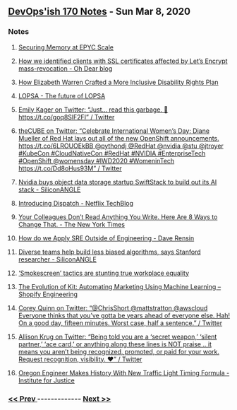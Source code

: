 ## [DevOps'ish 170 Notes](https://devopsish.com/170/notes/) - Sun Mar 8, 2020

### Notes
1. [Securing Memory at EPYC Scale](https://blog.cloudflare.com/securing-memory-at-epyc-scale/)

1. [How we identified clients with SSL certificates affected by Let’s Encrypt mass-revocation - Oh Dear blog](https://ohdear.app/blog/how-we-identified-clients-with-ssl-certificates-affected-by-lets-encrypt-mass-revocation)

1. [How Elizabeth Warren Crafted a More Inclusive Disability Rights Plan](https://gizmodo.com/every-politician-should-steal-elizabeth-warrens-tech-fu-1841386568)

1. [LOPSA - The future of LOPSA](https://lopsa.org/thefuture)

1. [Emily Kager on Twitter: “Just… read this garbage. 🤔 https://t.co/goq8SlF2FI” / Twitter](https://mobile.twitter.com/EmilyKager/status/1236088204672942080)

1. [theCUBE on Twitter: “Celebrate International Women’s Day: Diane Mueller of Red Hat lays out all of the new OpenShift announcements. https://t.co/6LROUOEkBB @pythondj @RedHat @nvidia @stu @jtroyer #KubeCon #CloudNativeCon #RedHat #NVIDIA #EnterpriseTech #OpenShift @womensday #IWD2020 #WomeninTech https://t.co/Dd8oHus93M” / Twitter](https://mobile.twitter.com/theCUBE/status/1236321166626820099)

1. [Nvidia buys object data storage startup SwiftStack to build out its AI stack - SiliconANGLE](https://siliconangle.com/2020/03/05/nvidia-buys-object-data-storage-startup-swiftstack-build-ai-stack/)

1. [Introducing Dispatch - Netflix TechBlog](https://netflixtechblog.com/introducing-dispatch-da4b8a2a8072)

1. [Your Colleagues Don’t Read Anything You Write. Here Are 8 Ways to Change That. - The New York Times](https://www.nytimes.com/2020/03/04/smarter-living/your-colleagues-dont-read-anything-you-write-here-are-8-ways-to-change-that.html)

1. [How do we Apply SRE Outside of Engineering - Dave Rensin](https://www.blameless.com/apply-sre-engineering-dave-rensin/)

1. [Diverse teams help build less biased algorithms, says Stanford researcher - SiliconANGLE](https://siliconangle.com/2020/03/04/diverse-teams-help-build-less-biased-algorithms-says-stanford-research-scholar-wids2020/)

1. [‘Smokescreen’ tactics are stunting true workplace equality](https://www.siliconrepublic.com/careers/boards-women-smokescreen-ann-prendergast)

1. [The Evolution of Kit: Automating Marketing Using Machine Learning – Shopify Engineering](https://engineering.shopify.com/blogs/engineering/evolution-kit-automating-marketing-machine-learning)

1. [Corey Quinn on Twitter: “@ChrisShort @mattstratton @awscloud Everyone thinks that you’ve gotta be years ahead of everyone else. Hah! On a good day, fifteen minutes. Worst case, half a sentence.” / Twitter](https://mobile.twitter.com/QuinnyPig/status/1234881636233367554)

1. [Allison Krug on Twitter: “Being told you are a ‘secret weapon,’ ‘silent partner,’ ‘ace card,’ or anything along these lines is NOT praise .. it means you aren’t being recognized, promoted, or paid for your work. Request recognition, visibility. ❤️” / Twitter](https://mobile.twitter.com/allinison/status/1234647577007550464)

1. [Oregon Engineer Makes History With New Traffic Light Timing Formula - Institute for Justice](https://ij.org/press-release/oregon-engineer-makes-history-with-new-traffic-light-timing-formula/)


### [ << Prev ](devopsweeklynotes-169.md) ------------- [ Next >> ](devopsweeklynotes-171.md)